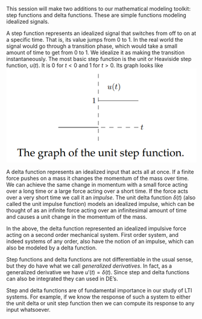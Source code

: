 This session will make two additions to our mathematical modeling toolkit: step functions and delta functions. These are simple functions modeling idealized signals.

A step function represents an idealized signal that switches from off to on at a specific time. That is, its value jumps from 0 to 1. In the real world the signal would go through a transition phase, which would take a small amount of time to get from 0 to 1. We idealize it as making the transition instantaneously. The most basic step function is the unit or Heaviside step function, $u(t)$. It is 0 for $t < 0$ and 1 for $t > 0$. Its graph looks like  
![](pic250101.png)

A delta function represents an idealized input that acts all at once. If a finite force pushes on a mass it changes the momentum of the mass over time. We can achieve the same change in momentum with a small force acting over a long time or a large force acting over a short time. If the force acts over a very short time we call it an *impulse*. The unit delta function $\delta(t)$ (also called the unit impulse function) models an idealized impulse, which can be thought of as an infinite force acting over an infinitesimal amount of time and causes a unit change in the momentum of the mass.

In the above, the delta function represented an idealized impulsive force acting on a second order mechanical system. First order system, and indeed systems of any order, also have the notion of an impulse, which can also be modeled by a delta function.

Step functions and delta functions are not differentiable in the usual sense, but they do have what we call *generalized derivatives*. In fact, as a generalized derivative we have $u'(t) = \delta(t)$. Since step and delta functions can also be integrated they can used in DE’s.

Step and delta functions are of fundamental importance in our study of LTI systems. For example, if we know the response of such a system to either the unit delta or unit step function then we can compute its response to any input whatsoever.

